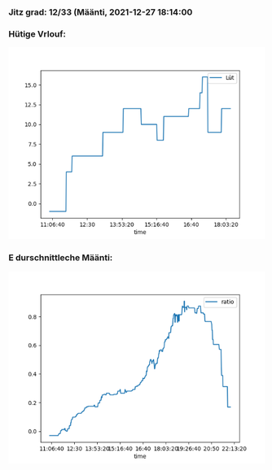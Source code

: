### Jitz grad: 12/33 (Määnti, 2021-12-27 18:14:00

### Hütige Vrlouf:
![Graph](Today.png)

### E durschnittleche Määnti:
![Graph](Määnti.png)